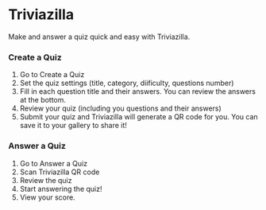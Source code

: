 # Triviazilla

Make and answer a quiz quick and easy with Triviazilla.

### Create a Quiz

1. Go to Create a Quiz
2. Set the quiz settings (title, category, diificulty, questions number)
3. Fill in each question title and their answers. You can review the answers at the bottom. 
4. Review your quiz (including you questions and their answers)
5. Submit your quiz and Triviazilla will generate a QR code for you. You can save it to your gallery to share it!

### Answer a Quiz

1. Go to Answer a Quiz
2. Scan Triviazilla QR code
3. Review the quiz
4. Start answering the quiz!
5. View your score.

